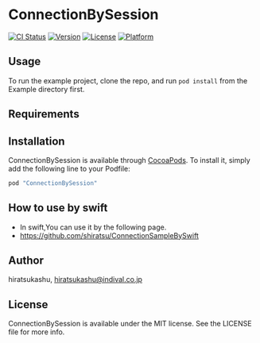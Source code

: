 # ConnectionBySession

[![CI Status](http://img.shields.io/travis/hiratsukashu/ConnectionBySession.svg?style=flat)](https://travis-ci.org/hiratsukashu/ConnectionBySession)
[![Version](https://img.shields.io/cocoapods/v/ConnectionBySession.svg?style=flat)](http://cocoapods.org/pods/ConnectionBySession)
[![License](https://img.shields.io/cocoapods/l/ConnectionBySession.svg?style=flat)](http://cocoapods.org/pods/ConnectionBySession)
[![Platform](https://img.shields.io/cocoapods/p/ConnectionBySession.svg?style=flat)](http://cocoapods.org/pods/ConnectionBySession)

## Usage

To run the example project, clone the repo, and run `pod install` from the Example directory first.

## Requirements

## Installation

ConnectionBySession is available through [CocoaPods](http://cocoapods.org). To install
it, simply add the following line to your Podfile:

```ruby
pod "ConnectionBySession"
```

## How to use by swift
* In swift,You can use it by the following page.
* https://github.com/shiratsu/ConnectionSampleBySwift

## Author

hiratsukashu, hiratsukashu@indival.co.jp

## License

ConnectionBySession is available under the MIT license. See the LICENSE file for more info.
